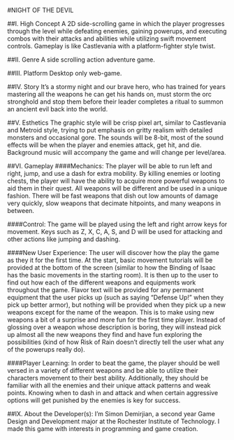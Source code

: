 #NIGHT OF THE DEVIL

##I. High Concept
	A 2D side-scrolling game in which the player progresses through the level while defeating enemies, gaining powerups, and executing combos with their attacks and abilities while utilizing swift movement controls. Gameplay is like Castlevania with a platform-fighter style twist.

##II. Genre
	A side scrolling action adventure game.

##III. Platform
	Desktop only web-game.

##IV. Story
	It’s a stormy night and our brave hero, who has trained for years mastering all the weapons he can get his hands on, must storm the orc stronghold and stop them before their leader completes a ritual to summon an ancient evil back into the world.

##V. Esthetics
	The graphic style will be crisp pixel art, similar to Castlevania and Metroid style, trying to put emphasis on gritty realism with detailed monsters and occasional gore. The sounds will be 8-bit, most of the sound effects will be when the player and enemies attack, get hit, and die. Background music will accompany the game and will change per level/area.

##VI. Gameplay
	####Mechanics:
	The player will be able to run left and right, jump, and use a dash for extra mobility. By killing enemies or looting chests, the player will have the ability to acquire more powerful weapons to aid them in their quest. All weapons will be different and be used in a unique fashion. There will be fast weapons that dish out low amounts of damage very quickly, slow weapons that decimate hitpoints, and many weapons in between.

####Control:
The game will be played using the left and right arrow keys for movement. Keys such as Z, X, C, A, S, and D will be used for attacking and other actions like jumping and dashing.

####New User Experience:
The user will discover how the play the game as they it for the first time. At the start, basic movement tutorials will be provided at the bottom of the screen (similar to how the Binding of Isaac has the basic movements in the starting room). It is then up to the user to find out how each of the different weapons and equipments work throughout the game. Flavor text will be provided for any permanent equipment that the user picks up (such as saying “Defense Up!” when they pick up better armor), but nothing will be provided when they pick up a new weapons except for the name of the weapon. This is to make using new weapons a bit of a surprise and more fun for the first time player. Instead of glossing over a weapon whose description is boring, they will instead pick up almost all the new weapons they find and have fun exploring the possibilities (kind of how Risk of Rain doesn’t directly tell the user what any of the powerups really do).
	
####Player Learning:
In order to beat the game, the player should be well versed in a variety of different weapons and be able to utilize their characters movement to their best ability. Additionally, they should be familiar with all the enemies and their unique attack patterns and weak points. Knowing when to dash in and attack and when certain aggressive options will get punished by the enemies is key for success.

##IX. About the Developer(s):
	I’m Simon Demirjian, a second year Game Design and Development major at the Rochester Institute of Technology. I made this game with interests in programming and game creation.